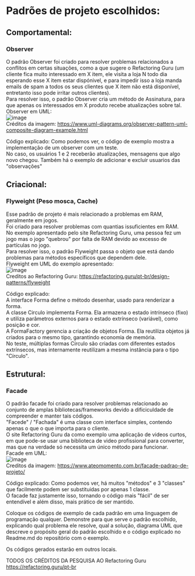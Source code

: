 # Padrões de projeto escolhidos:

## Comportamental:
### Observer 
O padrão Observer foi criado para resolver problemas relacionados a conflitos em certas situações, como a que sugere o Refactoring Guru (um cliente fica muito interessado em X item, ele visita a loja N todo dia esperando esse X item estar dispónivel, e para impedir isso a loja manda emails de spam a todos os seus clientes que X item não está disponível, entretanto isso pode irritar outros clientes).</br>
Para resolver isso, o padrão Observer cria um método de Assinatura, para que apenas os interessados em X produto recebe atualizações sobre tal.</br>
Observer em UML:</br>
![image](https://github.com/user-attachments/assets/f52a1be8-b9d7-4f8c-85ff-b97d6cff811b)</br>
Créditos da imagem: https://www.uml-diagrams.org/observer-pattern-uml-composite-diagram-example.html </br>

Código explicado: Como podemos ver, o código de exemplo mostra a implementação de um observer com um teste.</br>
No caso, os usuários 1 e 2 receberão atualizações, mensagens que algo novo chegou. Também há o exemplo de adicionar e excluir usuarios das "observações"</br> 

## Criacional:
### Flyweight (Peso mosca, Cache)
Esse padrão de projeto é mais relacionado a problemas em RAM, geralmente em jogos. </br>
Foi criado para resolver problemas com quantias issuficientes em RAM. </br> 
No exemplo apresentado pelo site Refactoring Guru, uma pessoa fez um jogo mas o jogo "quebrou" por falta de RAM devido ao excesso de partículas no jogo. </br>
Para resolver isso, o padrão Flyweight passa o objeto que está dando problemas para métodos específicos que dependem dele. </br>
Flyweight em UML do exemplo apresentado: </br>
![image](https://github.com/user-attachments/assets/83286482-7735-4846-a35d-fcd9ee265860) </br>
Creditos ao Refactoring Guru: https://refactoring.guru/pt-br/design-patterns/flyweight </br>

Código explicado: </br>
A interface Forma define o método desenhar, usado para renderizar a forma.</br>
A classe Circulo implementa Forma. Ela armazena o estado intrínseco (fixo) e utiliza parâmetros externos para o estado extrínseco (variável), como posição e cor. </br>
A FormaFactory gerencia a criação de objetos Forma. Ela reutiliza objetos já criados para o mesmo tipo, garantindo economia de memória.</br>
No teste, múltiplas formas Círculo são criadas com diferentes estados extrínsecos, mas internamente reutilizam a mesma instância para o tipo "Círculo". </br>

## Estrutural:
### Facade
O padrão facade foi criado para resolver problemas relacionado ao conjunto de amplas bibliotecas/frameworks devido a dificiculdade de compreender e manter tais códigos.</br>
"Facede" / "Fachada" é uma classe com interface simples, contendo apenas o que o que importa para o cliente.</br>
O site Refactoring Guru da como exemplo uma aplicação de videos curtos, em que pode-se usar uma biblioteca de video profissional para converter, mas que na verdade só necessita um único método para funcionar.</br>
Facade em UML:</br>
![image](https://github.com/user-attachments/assets/57b5a37c-bd35-4a71-8544-462910ed45b8)</br>
Creditos da imagem: https://www.ateomomento.com.br/facade-padrao-de-projeto/<br>

Código explicado: Como podemos ver, há muitos "métodos" e 3 "classes" que facilmente podem ser substituidas por apenas 1 classe.</br>
O facade faz justamente isso, tornando o código mais "fácil" de ser entendível e além disso, mais prático de ser mantido.</br>


Coloque os códigos de exemplo de cada padrão em uma linguagem de programação qualquer. 
Demonstre para que serve o padrão escolhido, explicando qual problema ele resolve, qual a solução, diagrama UML que descreve o propósito geral do padrão escolhido e o código explicado no Readme.md do repositório com o exemplo.

Os códigos gerados estarão em outros locais.

TODOS OS CRÉDITOS DA PESQUISA AO Refactoring Guru </br>
https://refactoring.guru/pt-br

